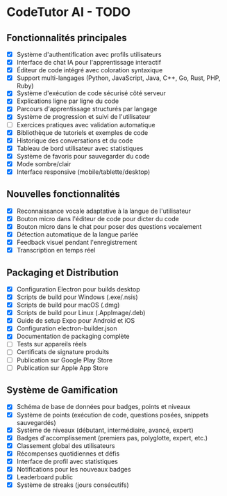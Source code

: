 # CodeTutor AI - TODO

## Fonctionnalités principales

- [x] Système d'authentification avec profils utilisateurs
- [x] Interface de chat IA pour l'apprentissage interactif
- [x] Éditeur de code intégré avec coloration syntaxique
- [x] Support multi-langages (Python, JavaScript, Java, C++, Go, Rust, PHP, Ruby)
- [x] Système d'exécution de code sécurisé côté serveur
- [x] Explications ligne par ligne du code
- [x] Parcours d'apprentissage structurés par langage
- [x] Système de progression et suivi de l'utilisateur
- [ ] Exercices pratiques avec validation automatique
- [x] Bibliothèque de tutoriels et exemples de code
- [x] Historique des conversations et du code
- [x] Tableau de bord utilisateur avec statistiques
- [x] Système de favoris pour sauvegarder du code
- [x] Mode sombre/clair
- [x] Interface responsive (mobile/tablette/desktop)

## Nouvelles fonctionnalités

- [x] Reconnaissance vocale adaptative à la langue de l'utilisateur
- [x] Bouton micro dans l'éditeur de code pour dicter du code
- [x] Bouton micro dans le chat pour poser des questions vocalement
- [x] Détection automatique de la langue parlée
- [x] Feedback visuel pendant l'enregistrement
- [x] Transcription en temps réel

## Packaging et Distribution

- [x] Configuration Electron pour builds desktop
- [x] Scripts de build pour Windows (.exe/.nsis)
- [x] Scripts de build pour macOS (.dmg)
- [x] Scripts de build pour Linux (.AppImage/.deb)
- [x] Guide de setup Expo pour Android et iOS
- [x] Configuration electron-builder.json
- [x] Documentation de packaging complète
- [ ] Tests sur appareils réels
- [ ] Certificats de signature produits
- [ ] Publication sur Google Play Store
- [ ] Publication sur Apple App Store

## Système de Gamification

- [x] Schéma de base de données pour badges, points et niveaux
- [x] Système de points (exécution de code, questions posées, snippets sauvegardés)
- [x] Système de niveaux (débutant, intermédiaire, avancé, expert)
- [x] Badges d'accomplissement (premiers pas, polyglotte, expert, etc.)
- [x] Classement global des utilisateurs
- [x] Récompenses quotidiennes et défis
- [x] Interface de profil avec statistiques
- [x] Notifications pour les nouveaux badges
- [x] Leaderboard public
- [x] Système de streaks (jours consécutifs)
